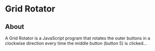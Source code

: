 # Grid Rotator
## About
A Grid Rotator is a JavaScript program that rotates the outer buttons in a clockwise direction every time the middle button (button 5) is clicked...